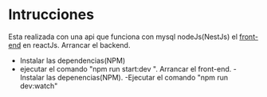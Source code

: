# Intrucciones
Esta realizada con una api que funciona con mysql nodeJs(NestJs)
el [front-end] en reactJs.
Arrancar el backend.
  - Instalar las dependencias(NPM)
  - ejecutar el comando "npm run start:dev ".
Arrancar el front-end.
    -Instalar las depenencias(NPM).
    -Ejecutar el comando "npm run dev:watch"
    




[front-end]:<https://github.com/thelinch/co2Frontr>
